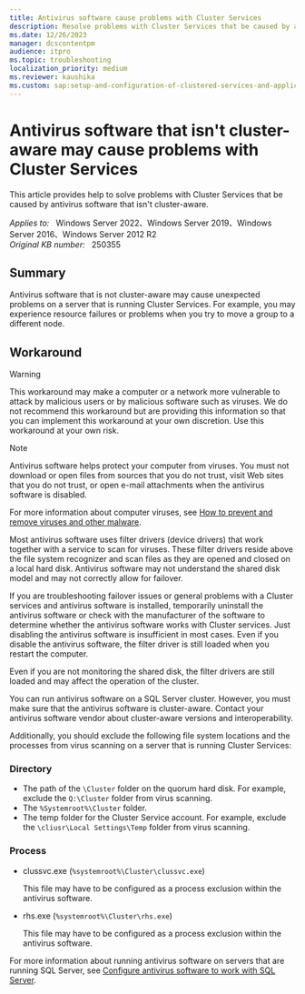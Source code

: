 ```yaml
---
title: Antivirus software cause problems with Cluster Services
description: Resolve problems with Cluster Services that be caused by antivirus software that isn't cluster-aware.
ms.date: 12/26/2023
manager: dcscontentpm
audience: itpro
ms.topic: troubleshooting
localization_priority: medium
ms.reviewer: kaushika
ms.custom: sap:setup-and-configuration-of-clustered-services-and-applications, csstroubleshoot
---
```

# Antivirus software that isn't cluster-aware may cause problems with Cluster Services

This article provides help to solve problems with Cluster Services that be caused by antivirus software that isn't cluster-aware.

_Applies to:_ &nbsp; Windows Server 2022、Windows Server 2019、Windows Server 2016、Windows Server 2012 R2  
_Original KB number:_ &nbsp; 250355

## Summary

Antivirus software that is not cluster-aware may cause unexpected problems on a server that is running Cluster Services. For example, you may experience resource failures or problems when you try to move a group to a different node.

## Workaround

> [!WARNING]
> This workaround may make a computer or a network more vulnerable to attack by malicious users or by malicious software such as viruses. We do not recommend this workaround but are providing this information so that you can implement this workaround at your own discretion. Use this workaround at your own risk.

> [!NOTE]
> Antivirus software helps protect your computer from viruses. You must not download or open files from sources that you do not trust, visit Web sites that you do not trust, or open e-mail attachments when the antivirus software is disabled.

For more information about computer viruses, see [How to prevent and remove viruses and other malware](https://support.microsoft.com/help/129972).  

Most antivirus software uses filter drivers (device drivers) that work together with a service to scan for viruses. These filter drivers reside above the file system recognizer and scan files as they are opened and closed on a local hard disk. Antivirus software may not understand the shared disk model and may not correctly allow for failover.

If you are troubleshooting failover issues or general problems with a Cluster services and antivirus software is installed, temporarily uninstall the antivirus software or check with the manufacturer of the software to determine whether the antivirus software works with Cluster services. Just disabling the antivirus software is insufficient in most cases. Even if you disable the antivirus software, the filter driver is still loaded when you restart the computer.

Even if you are not monitoring the shared disk, the filter drivers are still loaded and may affect the operation of the cluster.

You can run antivirus software on a SQL Server cluster. However, you must make sure that the antivirus software is cluster-aware. Contact your antivirus software vendor about cluster-aware versions and interoperability.

Additionally, you should exclude the following file system locations and the processes from virus scanning on a server that is running Cluster Services:

### Directory

- The path of the `\Cluster` folder on the quorum hard disk. For example, exclude the `Q:\Cluster` folder from virus scanning.
- The `%Systemroot%\Cluster` folder.
- The temp folder for the Cluster Service account. For example, exclude the `\cliusr\Local Settings\Temp` folder from virus scanning.

### Process

- clussvc.exe (`%systemroot%\Cluster\clussvc.exe`)

    This file may have to be configured as a process exclusion within the antivirus software.

- rhs.exe (`%systemroot%\Cluster\rhs.exe`)

    This file may have to be configured as a process exclusion within the antivirus software.

For more information about running antivirus software on servers that are running SQL Server, see [Configure antivirus software to work with SQL Server](../../sql/database-engine/security/antivirus-and-sql-server.md).

